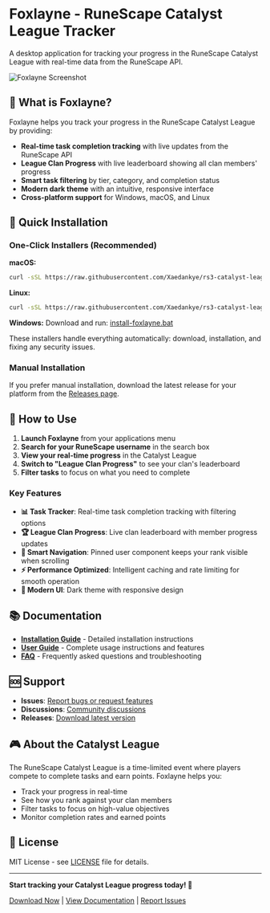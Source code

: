 # Foxlayne - RuneScape Catalyst League Tracker

A desktop application for tracking your progress in the RuneScape Catalyst League with real-time data from the RuneScape API.

![Foxlayne Screenshot](https://via.placeholder.com/800x400/1a1a1a/ffffff?text=Foxlayne+Interface)

## 🎯 What is Foxlayne?

Foxlayne helps you track your progress in the RuneScape Catalyst League by providing:

- **Real-time task completion tracking** with live updates from the RuneScape API
- **League Clan Progress** with live leaderboard showing all clan members' progress
- **Smart task filtering** by tier, category, and completion status
- **Modern dark theme** with an intuitive, responsive interface
- **Cross-platform support** for Windows, macOS, and Linux

## 🚀 Quick Installation

### One-Click Installers (Recommended)

**macOS:**
```bash
curl -sSL https://raw.githubusercontent.com/Xaedankye/rs3-catalyst-league/main/build/install-foxlayne-macos.sh | bash
```

**Linux:**
```bash
curl -sSL https://raw.githubusercontent.com/Xaedankye/rs3-catalyst-league/main/build/install-foxlayne-linux.sh | bash
```

**Windows:**
Download and run: [install-foxlayne.bat](https://raw.githubusercontent.com/Xaedankye/rs3-catalyst-league/main/build/install-foxlayne.bat)

These installers handle everything automatically: download, installation, and fixing any security issues.

### Manual Installation

If you prefer manual installation, download the latest release for your platform from the [Releases page](https://github.com/Xaedankye/rs3-catalyst-league/releases).

## 📖 How to Use

1. **Launch Foxlayne** from your applications menu
2. **Search for your RuneScape username** in the search box
3. **View your real-time progress** in the Catalyst League
4. **Switch to "League Clan Progress"** to see your clan's leaderboard
5. **Filter tasks** to focus on what you need to complete

### Key Features

- **📊 Task Tracker**: Real-time task completion tracking with filtering options
- **🏆 League Clan Progress**: Live clan leaderboard with member progress updates
- **🎯 Smart Navigation**: Pinned user component keeps your rank visible when scrolling
- **⚡ Performance Optimized**: Intelligent caching and rate limiting for smooth operation
- **🌙 Modern UI**: Dark theme with responsive design

## 📚 Documentation

- **[Installation Guide](docs/installation.md)** - Detailed installation instructions
- **[User Guide](docs/user-guide.md)** - Complete usage instructions and features
- **[FAQ](docs/faq.md)** - Frequently asked questions and troubleshooting

## 🆘 Support

- **Issues**: [Report bugs or request features](https://github.com/Xaedankye/rs3-catalyst-league/issues)
- **Discussions**: [Community discussions](https://github.com/Xaedankye/rs3-catalyst-league/discussions)
- **Releases**: [Download latest version](https://github.com/Xaedankye/rs3-catalyst-league/releases)

## 🎮 About the Catalyst League

The RuneScape Catalyst League is a time-limited event where players compete to complete tasks and earn points. Foxlayne helps you:

- Track your progress in real-time
- See how you rank against your clan members
- Filter tasks to focus on high-value objectives
- Monitor completion rates and earned points

## 📄 License

MIT License - see [LICENSE](LICENSE) file for details.

---

**Start tracking your Catalyst League progress today! 🦊**

[Download Now](https://github.com/Xaedankye/rs3-catalyst-league/releases) | [View Documentation](docs/) | [Report Issues](https://github.com/Xaedankye/rs3-catalyst-league/issues)
